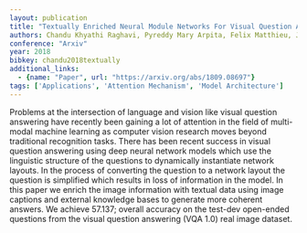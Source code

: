 ```yaml
---
layout: publication
title: "Textually Enriched Neural Module Networks For Visual Question Answering"
authors: Chandu Khyathi Raghavi, Pyreddy Mary Arpita, Felix Matthieu, Joshi Narendra Nath
conference: "Arxiv"
year: 2018
bibkey: chandu2018textually
additional_links:
  - {name: "Paper", url: "https://arxiv.org/abs/1809.08697"}
tags: ['Applications', 'Attention Mechanism', 'Model Architecture']
---
```

Problems at the intersection of language and vision like visual question answering have recently been gaining a lot of attention in the field of multi-modal machine learning as computer vision research moves beyond traditional recognition tasks. There has been recent success in visual question answering using deep neural network models which use the linguistic structure of the questions to dynamically instantiate network layouts. In the process of converting the question to a network layout the question is simplified which results in loss of information in the model. In this paper we enrich the image information with textual data using image captions and external knowledge bases to generate more coherent answers. We achieve 57.137; overall accuracy on the test-dev open-ended questions from the visual question answering (VQA 1.0) real image dataset.
